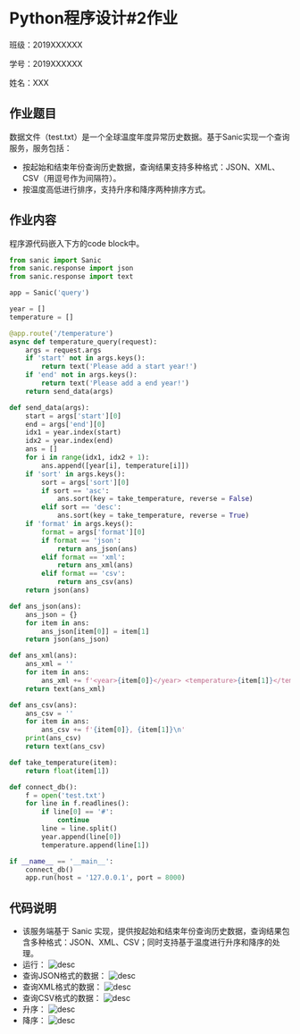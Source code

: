 # Python程序设计#2作业

班级：2019XXXXXX

学号：2019XXXXXX

姓名：XXX

## 作业题目

数据文件（test.txt）是一个全球温度年度异常历史数据。基于Sanic实现一个查询服务，服务包括：

* 按起始和结束年份查询历史数据，查询结果支持多种格式：JSON、XML、CSV（用逗号作为间隔符）。
* 按温度高低进行排序，支持升序和降序两种排序方式。

## 作业内容

程序源代码嵌入下方的code block中。

```python
from sanic import Sanic
from sanic.response import json
from sanic.response import text

app = Sanic('query')

year = []
temperature = []

@app.route('/temperature')
async def temperature_query(request):
    args = request.args
    if 'start' not in args.keys():
        return text('Please add a start year!')
    if 'end' not in args.keys():
        return text('Please add a end year!')
    return send_data(args)

def send_data(args):
    start = args['start'][0]
    end = args['end'][0]
    idx1 = year.index(start)
    idx2 = year.index(end)
    ans = []
    for i in range(idx1, idx2 + 1):
        ans.append([year[i], temperature[i]])
    if 'sort' in args.keys():
        sort = args['sort'][0]
        if sort == 'asc':
            ans.sort(key = take_temperature, reverse = False)
        elif sort == 'desc':
            ans.sort(key = take_temperature, reverse = True)
    if 'format' in args.keys():
        format = args['format'][0]
        if format == 'json':
            return ans_json(ans)
        elif format == 'xml':
            return ans_xml(ans)
        elif format == 'csv':
            return ans_csv(ans)
    return json(ans)

def ans_json(ans):
    ans_json = {}
    for item in ans:
        ans_json[item[0]] = item[1]
    return json(ans_json)

def ans_xml(ans):
    ans_xml = ''
    for item in ans:
        ans_xml += f'<year>{item[0]}</year> <temperature>{item[1]}</temperature>\n'
    return text(ans_xml)

def ans_csv(ans):
    ans_csv = ''
    for item in ans:
        ans_csv += f'{item[0]}, {item[1]}\n'
    print(ans_csv)
    return text(ans_csv)

def take_temperature(item):
    return float(item[1])

def connect_db():
    f = open('test.txt')
    for line in f.readlines():
        if line[0] == '#':
            continue
        line = line.split()
        year.append(line[0])
        temperature.append(line[1])

if __name__ == '__main__':
    connect_db()
    app.run(host = '127.0.0.1', port = 8000)
```

## 代码说明
- 该服务端基于 Sanic 实现，提供按起始和结束年份查询历史数据，查询结果包含多种格式：JSON、XML、CSV；同时支持基于温度进行升序和降序的处理。
- 运行：
![desc](https://wx2.sinaimg.cn/mw2000/0084vph8ly1gxidmksy86j31fo0c743f.jpg)
- 查询JSON格式的数据：
![desc](https://wx4.sinaimg.cn/mw2000/0084vph8ly1gxidmkfc8nj32bc0bigy3.jpg)
- 查询XML格式的数据：
![desc](https://wx1.sinaimg.cn/mw2000/0084vph8ly1gxidmjx998j30yd0qjqpw.jpg)
- 查询CSV格式的数据：
![desc](https://wx2.sinaimg.cn/mw2000/0084vph8ly1gxidmkn409j310t0mfdnh.jpg)
- 升序：
![desc](https://wx2.sinaimg.cn/mw2000/0084vph8ly1gxidrs1b2cj312x0pbdom.jpg)
- 降序：
![desc](https://wx3.sinaimg.cn/mw2000/0084vph8ly1gxidrrq3iij313f0ozwnb.jpg)